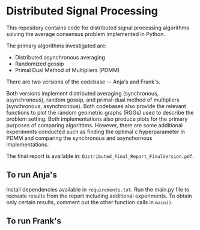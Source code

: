 # Distributed Signal Processing

This repository contains code for distributed signal processing algorithms solving the average consensus problem implemented in Python. 

The primary algorithms investigated are:
* Distributed asynchronous averaging
* Randomized gossip
* Primal Dual Method of Multipliers (PDMM)

There are two versions of the codebase -- Anja's and Frank's.

Both versions implement distributed averaging (synchronous, asynchronous), random gossip, and primal-dual method of multipliers (synchronous, asynchronous). Both codebases also provide the relevant functions to plot the random geometric graphs (RGGs) used to describe the problem setting. Both implementations also produce plots for the primary purposes of comparing algorithms. However, there are some additional experiments conducted such as finding the optimal c hyperparameter in PDMM and comparing the synchronous and asynchornous implementations.

The final report is available in: `Distributed_Final_Report_FinalVersion.pdf`.

## To run Anja's

Install dependencies available in `requirements.txt`. Run the main.py file to recreate results from the report including additional experiments. To obtain only certain results, comment out the other function calls in `main()`.

## To run Frank's
